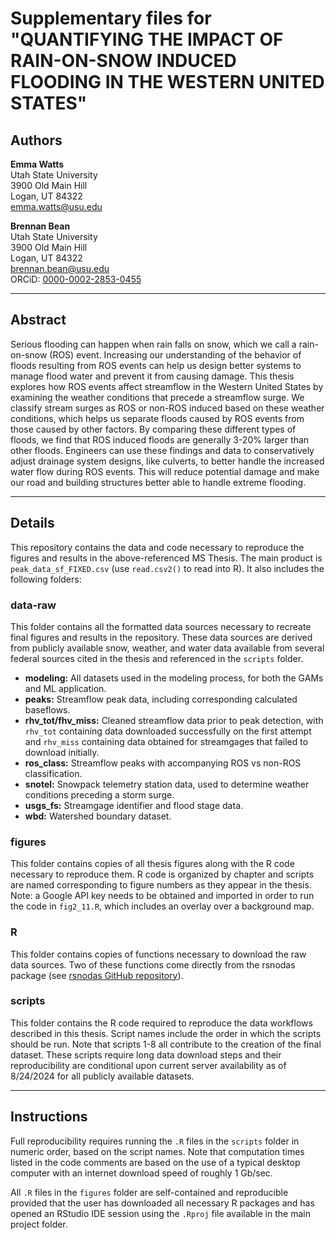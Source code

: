 # Supplementary files for "QUANTIFYING THE IMPACT OF RAIN-ON-SNOW INDUCED FLOODING IN THE WESTERN UNITED STATES"

## Authors

**Emma Watts**  
Utah State University  
3900 Old Main Hill  
Logan, UT 84322  
emma.watts@usu.edu  

**Brennan Bean**  
Utah State University  
3900 Old Main Hill  
Logan, UT 84322  
brennan.bean@usu.edu  
ORCiD: [0000-0002-2853-0455](https://orcid.org/0000-0002-2853-0455)  

---

## Abstract

Serious flooding can happen when rain falls on snow, which we call a rain-on-snow (ROS) event. Increasing our understanding of the behavior of floods resulting from ROS events can help us design better systems to manage flood water and prevent it from causing damage. This thesis explores how ROS events affect streamflow in the Western United States by examining the weather conditions that precede a streamflow surge. We classify stream surges as ROS or non-ROS induced based on these weather conditions, which helps us separate floods caused by ROS events from those caused by other factors. By comparing these different types of floods, we find that ROS induced floods are generally 3-20% larger than other floods. Engineers can use these findings and data to conservatively adjust drainage system designs, like culverts, to better handle the increased water flow during ROS events. This will reduce potential damage and make our road and building structures better able to handle extreme flooding.

---

## Details

This repository contains the data and code necessary to reproduce the figures and results in the above-referenced MS Thesis. The main product is `peak_data_sf_FIXED.csv` (use `read.csv2()` to read into R). It also includes the following folders:

### data-raw

This folder contains all the formatted data sources necessary to recreate final figures and results in the repository. These data sources are derived from publicly available snow, weather, and water data available from several federal sources cited in the thesis and referenced in the `scripts` folder.

- **modeling:** All datasets used in the modeling process, for both the GAMs and ML application.
- **peaks:** Streamflow peak data, including corresponding calculated baseflows.
- **rhv_tot/fhv_miss:** Cleaned streamflow data prior to peak detection, with `rhv_tot` containing data downloaded successfully on the first attempt and `rhv_miss` containing data obtained for streamgages that failed to download initially.
- **ros_class:** Streamflow peaks with accompanying ROS vs non-ROS classification.
- **snotel:** Snowpack telemetry station data, used to determine weather conditions preceding a storm surge.
- **usgs_fs:** Streamgage identifier and flood stage data.
- **wbd:** Watershed boundary dataset.

### figures

This folder contains copies of all thesis figures along with the R code necessary to reproduce them. R code is organized by chapter and scripts are named corresponding to figure numbers as they appear in the thesis. Note: a Google API key needs to be obtained and imported in order to run the code in `fig2_11.R`, which includes an overlay over a background map.

### R

This folder contains copies of functions necessary to download the raw data sources. Two of these functions come directly from the rsnodas package (see [rsnodas GitHub repository](https://github.com/lschneider93/rsnodas)).

### scripts

This folder contains the R code required to reproduce the data workflows described in this thesis. Script names include the order in which the scripts should be run. Note that scripts 1-8 all contribute to the creation of the final dataset. These scripts require long data download steps and their reproducibility are conditional upon current server availability as of 8/24/2024 for all publicly available datasets.

---

## Instructions

Full reproducibility requires running the `.R` files in the `scripts` folder in numeric order, based on the script names. Note that computation times listed in the code comments are based on the use of a typical desktop computer with an internet download speed of roughly 1 Gb/sec.

All `.R` files in the `figures` folder are self-contained and reproducible provided that the user has downloaded all necessary R packages and has opened an RStudio IDE session using the `.Rproj` file available in the main project folder.

